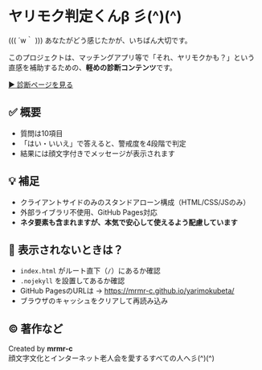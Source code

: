 # ヤリモク判定くんβ 彡(^)(^)

((( ´w｀ ))) あなたがどう感じたかが、いちばん大切です。

このプロジェクトは、マッチングアプリ等で「それ、ヤリモクかも？」という直感を補助するための、**軽めの診断コンテンツ**です。

[▶ 診断ページを見る](https://mrmr-c.github.io/yarimokubeta/)

## ✅ 概要

- 質問は10項目
- 「はい・いいえ」で答えると、警戒度を4段階で判定
- 結果には顔文字付きでメッセージが表示されます

## 💡 補足

- クライアントサイドのみのスタンドアローン構成（HTML/CSS/JSのみ）
- 外部ライブラリ不使用、GitHub Pages対応
- **ネタ要素も含まれますが、本気で安心して使えるよう配慮しています**

## 👀 表示されないときは？

- `index.html` がルート直下（`/`）にあるか確認
- `.nojekyll` を設置してあるか確認
- GitHub PagesのURLは → https://mrmr-c.github.io/yarimokubeta/
- ブラウザのキャッシュをクリアして再読み込み

## ©️ 著作など

Created by **mrmr-c**  
顔文字文化とインターネット老人会を愛するすべての人へ彡(^)(^)
